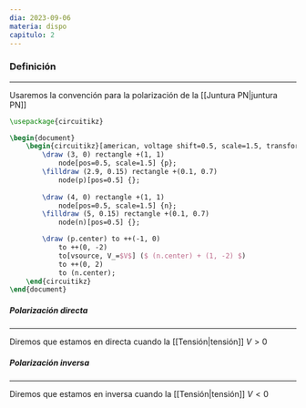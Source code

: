 ```yaml
---
dia: 2023-09-06
materia: dispo
capitulo: 2
---
```

### Definición
---
Usaremos la convención para la polarización de la [[Juntura PN|juntura PN]] 

```tikz
\usepackage{circuitikz} 

\begin{document} 
	\begin{circuitikz}[american, voltage shift=0.5, scale=1.5, transform shape, thick]
		\draw (3, 0) rectangle +(1, 1)
			node[pos=0.5, scale=1.5] {p};
		\filldraw (2.9, 0.15) rectangle +(0.1, 0.7)
			node(p)[pos=0.5] {};
	
		\draw (4, 0) rectangle +(1, 1)
			node[pos=0.5, scale=1.5] {n};
		\filldraw (5, 0.15) rectangle +(0.1, 0.7)
			node(n)[pos=0.5] {};

		\draw (p.center) to ++(-1, 0)
			to ++(0, -2)
			to[vsource, V_=$V$] ($ (n.center) + (1, -2) $)
			to ++(0, 2)
			to (n.center);
	\end{circuitikz}
\end{document}
```

##### Polarización directa
---
Diremos que estamos en directa cuando la [[Tensión|tensión]] $V > 0$

##### Polarización inversa
---
Diremos que estamos en inversa cuando la [[Tensión|tensión]] $V < 0$

